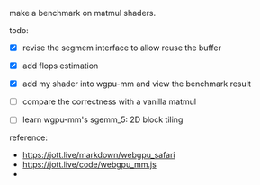 make a benchmark on matmul shaders.

todo:

- [x] revise the segmem interface to allow reuse the buffer
- [x] add flops estimation
- [x] add my shader into wgpu-mm and view the benchmark result
- [ ] compare the correctness with a vanilla matmul
- [ ] learn wgpu-mm's sgemm_5: 2D block tiling


reference:

- https://jott.live/markdown/webgpu_safari
- https://jott.live/code/webgpu_mm.js
- 
